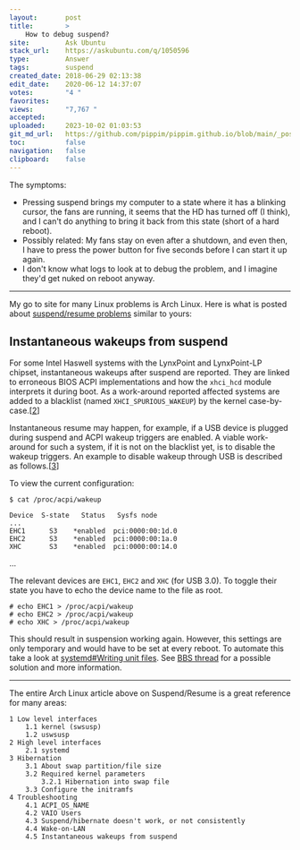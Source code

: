 ```yaml
---
layout:       post
title:        >
    How to debug suspend?
site:         Ask Ubuntu
stack_url:    https://askubuntu.com/q/1050596
type:         Answer
tags:         suspend
created_date: 2018-06-29 02:13:38
edit_date:    2020-06-12 14:37:07
votes:        "4 "
favorites:    
views:        "7,767 "
accepted:     
uploaded:     2023-10-02 01:03:53
git_md_url:   https://github.com/pippim/pippim.github.io/blob/main/_posts/2018/2018-06-29-How-to-debug-suspend_.md
toc:          false
navigation:   false
clipboard:    false
---
```


The symptoms:

-    Pressing suspend brings my computer to a state where it has a blinking cursor, the fans are running, it seems that the HD has turned off (I think), and I can't do anything to bring it back from this state (short of a hard reboot).
-    Possibly related: My fans stay on even after a shutdown, and even then, I have to press the power button for five seconds before I can start it up again.
-    I don't know what logs to look at to debug the problem, and I imagine they'd get nuked on reboot anyway.


----------


My go to site for many Linux problems is Arch Linux. Here is what is posted about [suspend/resume problems][1] similar to yours:

## Instantaneous wakeups from suspend

For some Intel Haswell systems with the LynxPoint and LynxPoint-LP chipset, instantaneous wakeups after suspend are reported. They are linked to erroneous BIOS ACPI implementations and how the `xhci_hcd` module interprets it during boot. As a work-around reported affected systems are added to a blacklist (named `XHCI_SPURIOUS_WAKEUP`) by the kernel case-by-case.[[2]]

Instantaneous resume may happen, for example, if a USB device is plugged during suspend and ACPI wakeup triggers are enabled. A viable work-around for such a system, if it is not on the blacklist yet, is to disable the wakeup triggers. An example to disable wakeup through USB is described as follows.[[3]]

To view the current configuration:

``` 
$ cat /proc/acpi/wakeup

Device  S-state   Status   Sysfs node
...
EHC1      S3    *enabled  pci:0000:00:1d.0
EHC2      S3    *enabled  pci:0000:00:1a.0
XHC       S3    *enabled  pci:0000:00:14.0
```

...

The relevant devices are `EHC1`, `EHC2` and `XHC` (for USB 3.0). To toggle their state you have to echo the device name to the file as root.

``` 
# echo EHC1 > /proc/acpi/wakeup
# echo EHC2 > /proc/acpi/wakeup
# echo XHC > /proc/acpi/wakeup
```

This should result in suspension working again. However, this settings are only temporary and would have to be set at every reboot. To automate this take a look at [systemd#Writing unit files][4]. See [BBS thread][5] for a possible solution and more information.


----------

The entire Arch Linux article above on Suspend/Resume is a great reference for many areas:


``` 
1 Low level interfaces
    1.1 kernel (swsusp)
    1.2 uswsusp
2 High level interfaces
    2.1 systemd
3 Hibernation
    3.1 About swap partition/file size
    3.2 Required kernel parameters
        3.2.1 Hibernation into swap file
    3.3 Configure the initramfs
4 Troubleshooting
    4.1 ACPI_OS_NAME
    4.2 VAIO Users
    4.3 Suspend/hibernate doesn't work, or not consistently
    4.4 Wake-on-LAN
    4.5 Instantaneous wakeups from suspend
```


  [1]: https://wiki.archlinux.org/index.php/Power_management/Suspend_and_hibernate
  [2]: https://bugzilla.kernel.org/show_bug.cgi?id=66171#c6
  [3]: https://bbs.archlinux.org/viewtopic.php?pid=1575617
  [4]: https://wiki.archlinux.org/index.php/Systemd#Writing_unit_files
  [5]: https://bbs.archlinux.org/viewtopic.php?pid=1575617#p1575617
